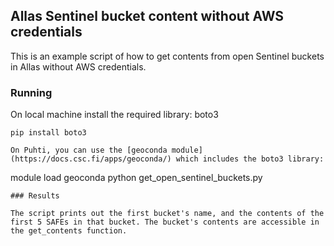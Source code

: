 ## Allas Sentinel bucket content without AWS credentials

This is an example script of how to get contents from open Sentinel buckets in Allas without AWS credentials.

### Running 

On local machine install the required library: boto3

```
pip install boto3

On Puhti, you can use the [geoconda module](https://docs.csc.fi/apps/geoconda/) which includes the boto3 library:
```
module load geoconda
python get_open_sentinel_buckets.py
```
### Results

The script prints out the first bucket's name, and the contents of the first 5 SAFEs in that bucket. The bucket's contents are accessible in the get_contents function.
